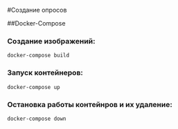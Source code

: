 #Создание опросов

##Docker-Compose

### Создание изображений:
```shell
docker-compose build
```
### Запуск контейнеров:
```shell
docker-compose up
```
### Остановка работы контейнров и их удаление:
```shell
docker-compose down
```